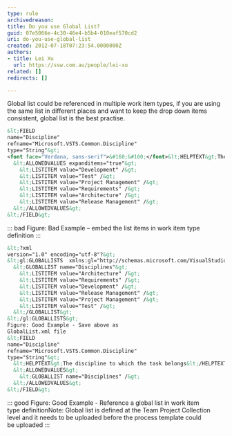 ```yaml
---
type: rule
archivedreason: 
title: Do you use Global List?
guid: 07e5066e-4c30-46e4-b5b4-010eaf570cd2
uri: do-you-use-global-list
created: 2012-07-18T07:23:54.0000000Z
authors:
- title: Lei Xu
  url: https://ssw.com.au/people/lei-xu
related: []
redirects: []

---
```


Global list could be referenced in multiple work item types, if you are using the same list in different places and want to keep the drop down items consistent, global list is the best practise.

<!--endintro-->

```xml
&lt;FIELD
name="Discipline"
refname="Microsoft.VSTS.Common.Discipline"
type="String"&gt;
<font face="Verdana, sans-serif">&#160;&#160;</font>&lt;HELPTEXT&gt;The discipline to which the task belongs&lt;/HELPTEXT&gt;
  &lt;ALLOWEDVALUES expanditems="true"&gt;
    &lt;LISTITEM value="Development" /&gt;
    &lt;LISTITEM value="Test" /&gt;
    &lt;LISTITEM value="Project Management" /&gt;
    &lt;LISTITEM value="Requirements" /&gt;
    &lt;LISTITEM value="Architecture" /&gt;
    &lt;LISTITEM value="Release Management" /&gt;
  &lt;/ALLOWEDVALUES&gt;
&lt;/FIELD&gt;
```
::: bad
Figure: Bad Example – embed the list items in work item type definition
:::

```xml
&lt;?xml
version="1.0" encoding="utf-8"?&gt;
&lt;gl:GLOBALLISTS  xmlns:gl="http://schemas.microsoft.com/VisualStudio/2005/workitemtracking/globallists"&gt;
  &lt;GLOBALLIST name="Disciplines"&gt;
    &lt;LISTITEM value="Architecture" /&gt;
    &lt;LISTITEM value="Requirements" /&gt;
    &lt;LISTITEM value="Development" /&gt;
    &lt;LISTITEM value="Release Management" /&gt;
    &lt;LISTITEM value="Project Management" /&gt;
    &lt;LISTITEM value="Test" /&gt;
  &lt;/GLOBALLIST&gt;
&lt;/gl:GLOBALLISTS&gt;
Figure: Good Example - Save above as
GlobalList.xml file 
&lt;FIELD
name="Discipline"
refname="Microsoft.VSTS.Common.Discipline"
type="String"&gt;
  &lt;HELPTEXT&gt;The discipline to which the task belongs&lt;/HELPTEXT&gt;
  &lt;ALLOWEDVALUES&gt;
    &lt;GLOBALLIST name="Disciplines" /&gt;
  &lt;/ALLOWEDVALUES&gt;
&lt;/FIELD&gt;
```
::: good
Figure: Good Example - Reference a global list in work item type definitionNote: Global list is defined at the Team Project Collection level and it needs to be uploaded before the process template could be uploaded
:::
